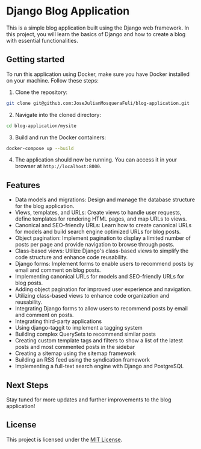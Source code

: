 # Django Blog Application

This is a simple blog application built using the Django web framework. In this project, you will learn the basics of Django and how to create a blog with essential functionalities.

## Getting started

To run this application using Docker, make sure you have Docker installed on your machine. Follow these steps:

1. Clone the repository:

```bash
git clone git@github.com:JoseJulianMosqueraFuli/blog-application.git
```

2. Navigate into the cloned directory:

```bash
cd blog-application/mysite
```

3. Build and run the Docker containers:

```bash
docker-compose up --build
```

4. The application should now be running. You can access it in your browser at `http://localhost:8000`.

## Features

- Data models and migrations: Design and manage the database structure for the blog application.
- Views, templates, and URLs: Create views to handle user requests, define templates for rendering HTML pages, and map URLs to views.
- Canonical and SEO-friendly URLs: Learn how to create canonical URLs for models and build search engine optimized URLs for blog posts.
- Object pagination: Implement pagination to display a limited number of posts per page and provide navigation to browse through posts.
- Class-based views: Utilize Django's class-based views to simplify the code structure and enhance code reusability.
- Django forms: Implement forms to enable users to recommend posts by email and comment on blog posts.
- Implementing canonical URLs for models and SEO-friendly URLs for blog posts.
- Adding object pagination for improved user experience and navigation.
- Utilizing class-based views to enhance code organization and reusability.
- Integrating Django forms to allow users to recommend posts by email and comment on posts.
- Integrating third-party applications
- Using django-taggit to implement a tagging system
- Building complex QuerySets to recommend similar posts
- Creating custom template tags and filters to show a list of the latest posts and most commented posts in the sidebar
- Creating a sitemap using the sitemap framework
- Building an RSS feed using the syndication framework
- Implementing a full-text search engine with Django and PostgreSQL

## Next Steps

Stay tuned for more updates and further improvements to the blog application!

## License

This project is licensed under the [MIT License](LICENSE).
